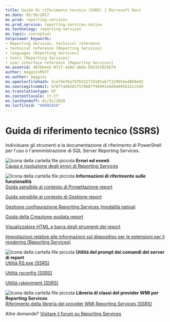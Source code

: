 ```yaml
---
title: Guida di riferimento tecnico (SSRS) | Microsoft Docs
ms.date: 05/30/2017
ms.prod: reporting-services
ms.prod_service: reporting-services-native
ms.technology: reporting-services
ms.topic: conceptual
helpviewer_keywords:
- Reporting Services, technical reference
- technical reference [Reporting Services]
- languages [Reporting Services]
- tools [Reporting Services]
- user interface reference [Reporting Services]
ms.assetid: 4876bee2-071f-4a8d-ab8a-b03337625b74
author: maggiesMSFT
ms.author: maggies
ms.openlocfilehash: 5cefdef6a787b522f7d185a67f329054ed868eb5
ms.sourcegitcommit: b78f7ab9281f570b87f96991ebd9a095812cc546
ms.translationtype: HT
ms.contentlocale: it-IT
ms.lasthandoff: 01/31/2020
ms.locfileid: "68892816"
---
```

# <a name="technical-reference-ssrs"></a>Guida di riferimento tecnico (SSRS)

  Individuare gli strumenti e la documentazione di riferimento di PowerShell per l'uso o l'amministrazione di SQL Server Reporting Services.  
  
 ![Icona della cartella file piccola](https://docs.microsoft.com/analysis-services/analysis-services/media/filefolder-small.png "Icona della cartella file piccola") **Errori ed eventi**  
 [Causa e risoluzione degli errori di Reporting Services](../reporting-services/troubleshooting/cause-and-resolution-of-reporting-services-errors.md)  
  
 ![Icona della cartella file piccola](https://docs.microsoft.com/analysis-services/analysis-services/media/filefolder-small.png "Icona della cartella file piccola") **Informazioni di riferimento sulle funzionalità**  
 [Guida sensibile al contesto di Progettazione report](../reporting-services/tools/report-designer-f1-help.md)  
  
 [Guida sensibile al contesto di Gestione report](https://msdn.microsoft.com/library/e0137273-85b8-45f0-83e5-38a50481768f)  
  
 [Gestione configurazione Reporting Services &#40;modalità nativa&#41;](../reporting-services/install-windows/reporting-services-configuration-manager-native-mode.md)  
  
 [Guida della Creazione guidata report](https://msdn.microsoft.com/library/68287bcf-f91a-429f-bb7c-48c029b041fa)  
  
 [Visualizzatore HTML e barra degli strumenti dei report](../reporting-services/html-viewer-and-the-report-toolbar.md)  
  
 [Impostazioni relative alle informazioni sul dispositivo per le estensioni per il rendering &#40;Reporting Services&#41;](../reporting-services/device-information-settings-for-rendering-extensions-reporting-services.md)  
  
 ![Icona della cartella file piccola](https://docs.microsoft.com/analysis-services/analysis-services/media/filefolder-small.png "Icona della cartella file piccola") **Utilità del prompt dei comandi del server di report**  
 [Utilità RS.exe &#40;SSRS&#41;](../reporting-services/tools/rs-exe-utility-ssrs.md)  
  
 [Utilità rsconfig &#40;SSRS&#41;](../reporting-services/tools/rsconfig-utility-ssrs.md)  
  
 [Utilità rskeymgmt &#40;SSRS&#41;](../reporting-services/tools/rskeymgmt-utility-ssrs.md)  
  
 ![Icona della cartella file piccola](https://docs.microsoft.com/analysis-services/analysis-services/media/filefolder-small.png "Icona della cartella file piccola") **Libreria di classi del provider WMI per Reporting Services**  
 [Riferimento della libreria del provider WMI Reporting Services &#40;SSRS&#41;](../reporting-services/wmi-provider-library-reference/reporting-services-wmi-provider-library-reference-ssrs.md)  

Altre domande? [Visitare il forum su Reporting Services](https://go.microsoft.com/fwlink/?LinkId=620231)
